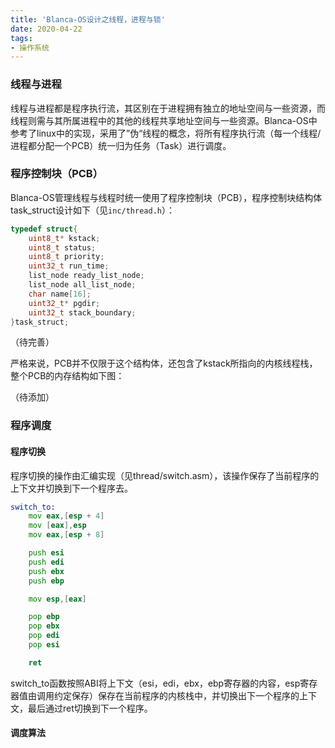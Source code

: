 ```yaml
---
title: 'Blanca-OS设计之线程，进程与锁'
date: 2020-04-22
tags: 
- 操作系统
---
```


### 线程与进程
线程与进程都是程序执行流，其区别在于进程拥有独立的地址空间与一些资源，而线程则需与其所属进程中的其他的线程共享地址空间与一些资源。Blanca-OS中参考了linux中的实现，采用了”伪“线程的概念，将所有程序执行流（每一个线程/进程都分配一个PCB）统一归为任务（Task）进行调度。


### 程序控制块（PCB）
Blanca-OS管理线程与线程时统一使用了程序控制块（PCB），程序控制块结构体task_struct设计如下（见`inc/thread.h`）：

```c
typedef struct{
	uint8_t* kstack;
	uint8_t status;
	uint8_t priority;
	uint32_t run_time;
	list_node ready_list_node;
	list_node all_list_node;
	char name[16];
	uint32_t* pgdir;
	uint32_t stack_boundary;
}task_struct;
```

（待完善）

严格来说，PCB并不仅限于这个结构体，还包含了kstack所指向的内核线程栈，整个PCB的内存结构如下图：

（待添加）

### 程序调度

#### 程序切换

程序切换的操作由汇编实现（见thread/switch.asm），该操作保存了当前程序的上下文并切换到下一个程序去。

```asm
switch_to:
	mov eax,[esp + 4]
	mov [eax],esp
	mov eax,[esp + 8]

	push esi
	push edi
	push ebx
	push ebp

	mov esp,[eax]

	pop ebp
	pop ebx
	pop edi
	pop esi

	ret
```

switch_to函数按照ABI将上下文（esi，edi，ebx，ebp寄存器的内容，esp寄存器值由调用约定保存）保存在当前程序的内核栈中，并切换出下一个程序的上下文，最后通过ret切换到下一个程序。

#### 调度算法

